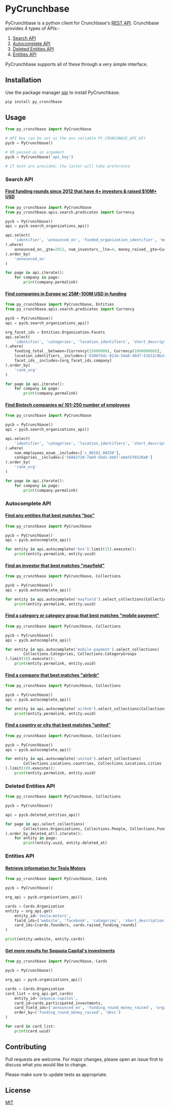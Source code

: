 # PyCrunchbase

PyCrunchbase is a python client for Crunchbase's [REST API](https://app.swaggerhub.com/apis-docs/Crunchbase/crunchbase-enterprise_api/1.0.3#/).
Crunchbase provides 4 types of APIs:-

1. [Search API](#search-api)
2. [Autocomplete API](#autocomplete-api)
3. [Deleted Entities API](#deleted-entities-api)
4. [Entities API](#entities-api)

PyCrunchbase supports all of these through a very simple interface.

## Installation

Use the package manager [pip](https://pip.pypa.io/en/stable/) to install PyCrunchbase.

```bash
pip install py_crunchbase
```

## Usage

```python
from py_crunchbase import PyCrunchbase

# API key can be set as the env variable PY_CRUNCHBASE_API_KEY 
pycb = PyCrunchbase()

# OR passed as an argument
pycb = PyCrunchbase('api_key')

# If both are provided, the latter will take preference
```

### Search API

#### [Find funding rounds since 2012 that have 4+ investors & raised $10M+ USD](https://data.crunchbase.com/docs/examples-search-api#example-1-find-funding-rounds-since-2012-that-have-4-investors--raised-10m-usd)
```python
from py_crunchbase import PyCrunchbase
from py_crunchbase.apis.search.predicates import Currency

pycb = PyCrunchbase()
api = pycb.search_organizations_api()

api.select(
    'identifier', 'announced_on', 'funded_organization_identifier', 'money_raised', 'investment_type'
).where(
    announced_on__gte=2012, num_investors__lte=4, money_raised__gte=Currency(10000000)
).order_by(
    'announced_on'
)

for page in api.iterate():
    for company in page:
        print(company.permalink)
```

#### [Find companies in Europe w/ $25M-$100M USD in funding](https://data.crunchbase.com/docs/examples-search-api#example-2-find-companies-in-europe-w-25m-100m-usd-in-funding)
```python
from py_crunchbase import PyCrunchbase, Entities
from py_crunchbase.apis.search.predicates import Currency

pycb = PyCrunchbase()
api = pycb.search_organizations_api()

org_facet_ids = Entities.Organization.Facets
api.select(
    'identifier', 'categories', 'location_identifiers', 'short_description', 'rank_org'
).where(
    funding_total__between=[Currency(25000000), Currency(100000000)],
    location_identifiers__includes=['6106f5dc-823e-5da8-40d7-51612c0b2c4e'],
    facet_ids__includes=[org_facet_ids.company]
).order_by(
    'rank_org'
)

for page in api.iterate():
    for company in page:
        print(company.permalink)
```

#### [Find Biotech companies w/ 101-250 number of employees](https://data.crunchbase.com/docs/examples-search-api#example-3-find-biotech-companies-w-101-250-number-of-employees)
```python
from py_crunchbase import PyCrunchbase

pycb = PyCrunchbase()
api = pycb.search_organizations_api()

api.select(
    'identifier', 'categories', 'location_identifiers', 'short_description', 'rank_org'
).where(
    num_employees_enum__includes=['c_00101_00250'],
    categories__includes=['58842728-7ab9-5bd1-bb67-e8e55f6520a0']
).order_by(
    'rank_org'
)

for page in api.iterate():
    for company in page:
        print(company.permalink)
```

### Autocomplete API

#### [Find any entities that best matches "box"](https://data.crunchbase.com/docs/examples-autocomplete-api#example-1-use-autocomplete-to-find-any-entities-that-best-matches-box)
```python
from py_crunchbase import PyCrunchbase

pycb = PyCrunchbase()
api = pycb.autocomplete_api()

for entity in api.autocomplete('box').limit(15).execute():
    print(entity.permalink, entity.uuid)
```

#### [Find an investor that best matches "mayfield"](https://data.crunchbase.com/docs/examples-autocomplete-api#example-2-use-autocomplete-to-find-an-investor-that-best-matches-mayfield)
```python
from py_crunchbase import PyCrunchbase, Collections

pycb = PyCrunchbase()
api = pycb.autocomplete_api()

for entity in api.autocomplete('mayfield').select_collections(Collections.Principals.investors).execute():
    print(entity.permalink, entity.uuid)
```

#### [Find a category or category group that best matches "mobile payment"](https://data.crunchbase.com/docs/examples-autocomplete-api#example-3-use-autocomplete-to-find-a-category-or-category-group-that-best-matches-mobile-payment)
```python
from py_crunchbase import PyCrunchbase, Collections

pycb = PyCrunchbase()
api = pycb.autocomplete_api()

for entity in api.autocomplete('mobile payment').select_collections(
        Collections.Categories, Collections.CategoryGroups
).limit(10).execute():
    print(entity.permalink, entity.uuid)
```

#### [Find a company that best matches "airbnb"](https://data.crunchbase.com/docs/examples-autocomplete-api#example-3-use-autocomplete-to-find-a-category-or-category-group-that-best-matches-mobile-payment)
```python
from py_crunchbase import PyCrunchbase, Collections

pycb = PyCrunchbase()
api = pycb.autocomplete_api()

for entity in api.autocomplete('airbnb').select_collections(Collections.Organizations.companies).execute():
    print(entity.permalink, entity.uuid)
```

#### [Find a country or city that best matches "united"](https://data.crunchbase.com/docs/examples-autocomplete-api#example-5-use-autocomplete-to-find-a-country-or-city-that-best-matches-united)
```python
from py_crunchbase import PyCrunchbase, Collections

pycb = PyCrunchbase()
api = pycb.autocomplete_api()

for entity in api.autocomplete('united').select_collections(
        Collections.Locations.countries, Collections.Locations.cities
).limit(10).execute():
    print(entity.permalink, entity.uuid)
```

### Deleted Entities API
```python
from py_crunchbase import PyCrunchbase, Collections

pycb = PyCrunchbase()

api = pycb.deleted_entities_api()

for page in api.select_collections(
        Collections.Organizations, Collections.People, Collections.FundingRounds, Collections.Events
).order_by_deleted_at().iterate():
    for entity in page:
        print(entity.uuid, entity.deleted_at)
```

### Entities API
#### [Retrieve information for Tesla Motors](https://data.crunchbase.com/docs/examples-entity-lookup-api#example-1-retrieve-information-for-tesla-motors)
```python
from py_crunchbase import PyCrunchbase, Cards

pycb = PyCrunchbase()

org_api = pycb.organizations_api()

cards = Cards.Organization
entity = org_api.get(
    entity_id='tesla-motors',
    field_ids=['website', 'facebook', 'categories', 'short_description', 'founded_on', 'rank_org_company'],
    card_ids=[cards.founders, cards.raised_funding_rounds]
)

print(entity.website, entity.cards)
```
#### [Get more results for Sequoia Capital's investments](https://data.crunchbase.com/docs/examples-entity-lookup-api#example-2-paginate-get-more-results-for-sequoia-capitals-investments)

```python
from py_crunchbase import PyCrunchbase, Cards

pycb = PyCrunchbase()

org_api = pycb.organizations_api()

cards = Cards.Organization
card_list = org_api.get_cards(
    entity_id='sequoia-capital',
    card_id=cards.participated_investments,
    card_field_ids=['announced_on', 'funding_round_money_raised', 'organization_identifier', 'partner_identifier'],
    order_by=('funding_round_money_raised', 'desc')
)

for card in card_list:
    print(card.uuid)

```
## Contributing
Pull requests are welcome. For major changes, please open an issue first to discuss what you would like to change.

Please make sure to update tests as appropriate.

## License
[MIT](https://choosealicense.com/licenses/mit/)